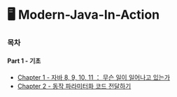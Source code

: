 # 🖥 Modern-Java-In-Action


### 목차         
#### Part 1 - 기초
* [Chapter 1 - 자바 8, 9, 10, 11 ： 무슨 일이 일어나고 있는가](https://github.com/Jorados/Modern-Java-In-Action/blob/main/Chapter%201%20-%20%EC%9E%90%EB%B0%94%208%2C%209%2C%2010%2C%2011%20:%20%EB%AC%B4%EC%8A%A8%20%EC%9D%BC%EC%9D%B4%20%EC%9D%BC%EC%96%B4%EB%82%98%EA%B3%A0%20%EC%9E%88%EB%8A%94%EA%B0%80%3F.md)
* [Chapter 2 - 동작 파라미터화 코드 전달하기](https://github.com/Jorados/Modern-Java-In-Action/blob/main/Chapter%202%20-%20%EB%8F%99%EC%9E%91%20%ED%8C%8C%EB%9D%BC%EB%AF%B8%ED%84%B0%ED%99%94%20%EC%BD%94%EB%93%9C%20%EC%A0%84%EB%8B%AC%ED%95%98%EA%B8%B0.md)


